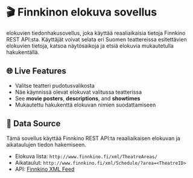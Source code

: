 # 🎬 Finnkinon elokuva sovellus

 elokuvien tiedonhakusovellus, joka käyttää reaaliaikaisia tietoja Finnkino REST API:sta. Käyttäjät voivat selata eri Suomen teattereissa esitettävien elokuvien tietoja, katsoa näytösaikoja ja etsiä elokuvia mukautetulla hakukentällä.

## 🌐 Live Features

- Valitse teatteri pudotusvalikosta
- Näe käynnissä olevat elokuvat valitussa teatterissa
- See **movie posters**, **descriptions**, and **showtimes**
- Mukautettu hakukenttä elokuvan nimien suodattamiseen

## 📡 Data Source

 Tämä sovellus käyttää Finnkino REST API:ta reaaliaikaisen elokuvan ja aikataulujen tiedon hakemiseen.

- Elokuva lista: `http://www.finnkino.fi/xml/TheatreAreas/`
- Aikataulut: `http://www.finnkino.fi/xml/Schedule/?area=<TheatreID>`
- API: [Finnkino XML Feed](http://www.finnkino.fi/xml)

